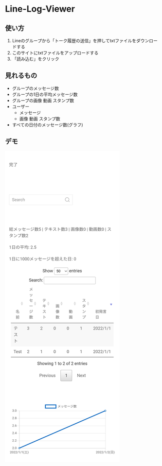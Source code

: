 # Line-Log-Viewer

## 使い方

<ol>
<li>Lineのグループから「トーク履歴の送信」を押してtxtファイルをダウンロードする</li>
<li>このサイトにtxtファイルをアップロードする</li>
<li>「読み込む」をクリック</li></ol>

## 見れるもの

- グループのメッセージ数
- グループの1日の平均メッセージ数
- グループの画像 動画 スタンプ数
- ユーザー
  - メッセージ
  - 画像 動画 スタンプ数
- すべての日付のメッセージ数(グラフ)

## デモ
![demo](./img/demo.png)
